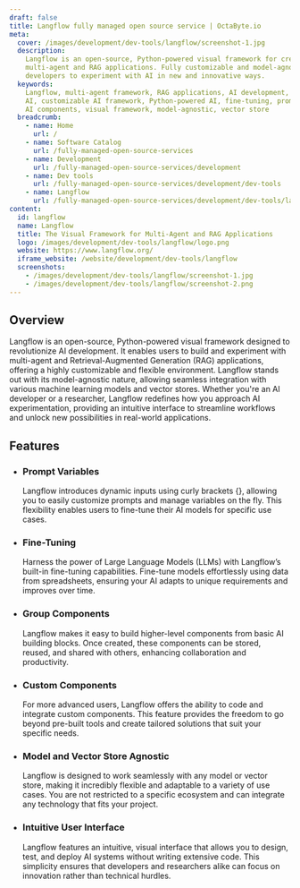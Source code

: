 ```yaml
---
draft: false
title: Langflow fully managed open source service | OctaByte.io
meta:
  cover: /images/development/dev-tools/langflow/screenshot-1.jpg
  description:
    Langflow is an open-source, Python-powered visual framework for creating
    multi-agent and RAG applications. Fully customizable and model-agnostic, it empowers
    developers to experiment with AI in new and innovative ways.
  keywords:
    Langflow, multi-agent framework, RAG applications, AI development, open-source
    AI, customizable AI framework, Python-powered AI, fine-tuning, prompt variables,
    AI components, visual framework, model-agnostic, vector store
  breadcrumb:
    - name: Home
      url: /
    - name: Software Catalog
      url: /fully-managed-open-source-services
    - name: Development
      url: /fully-managed-open-source-services/development
    - name: Dev tools
      url: /fully-managed-open-source-services/development/dev-tools
    - name: Langflow
      url: /fully-managed-open-source-services/development/dev-tools/langflow
content:
  id: langflow
  name: Langflow
  title: The Visual Framework for Multi-Agent and RAG Applications
  logo: /images/development/dev-tools/langflow/logo.png
  website: https://www.langflow.org/
  iframe_website: /website/development/dev-tools/langflow
  screenshots:
    - /images/development/dev-tools/langflow/screenshot-1.jpg
    - /images/development/dev-tools/langflow/screenshot-2.png
---
```


## Overview

Langflow is an open-source, Python-powered visual framework designed to revolutionize AI development. It enables users to build and experiment with multi-agent and Retrieval-Augmented Generation (RAG) applications, offering a highly customizable and flexible environment. Langflow stands out with its model-agnostic nature, allowing seamless integration with various machine learning models and vector stores. Whether you're an AI developer or a researcher, Langflow redefines how you approach AI experimentation, providing an intuitive interface to streamline workflows and unlock new possibilities in real-world applications.

## Features

- ### Prompt Variables

  Langflow introduces dynamic inputs using curly brackets {}, allowing you to easily customize prompts and manage variables on the fly. This flexibility enables users to fine-tune their AI models for specific use cases.

- ### Fine-Tuning

  Harness the power of Large Language Models (LLMs) with Langflow’s built-in fine-tuning capabilities. Fine-tune models effortlessly using data from spreadsheets, ensuring your AI adapts to unique requirements and improves over time.

- ### Group Components

  Langflow makes it easy to build higher-level components from basic AI building blocks. Once created, these components can be stored, reused, and shared with others, enhancing collaboration and productivity.

- ### Custom Components

  For more advanced users, Langflow offers the ability to code and integrate custom components. This feature provides the freedom to go beyond pre-built tools and create tailored solutions that suit your specific needs.

- ### Model and Vector Store Agnostic

  Langflow is designed to work seamlessly with any model or vector store, making it incredibly flexible and adaptable to a variety of use cases. You are not restricted to a specific ecosystem and can integrate any technology that fits your project.

- ### Intuitive User Interface

  Langflow features an intuitive, visual interface that allows you to design, test, and deploy AI systems without writing extensive code. This simplicity ensures that developers and researchers alike can focus on innovation rather than technical hurdles.
